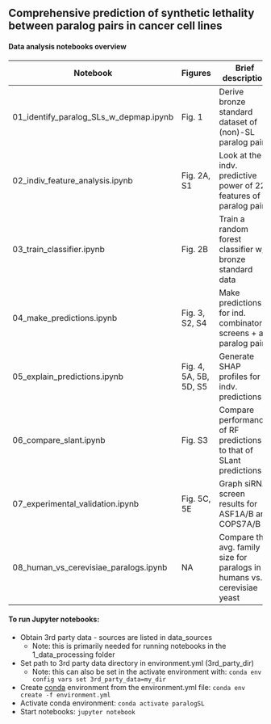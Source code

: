 ## Comprehensive prediction of synthetic lethality between paralog pairs in cancer cell lines


#### Data analysis notebooks overview
| Notebook                                | Figures          | Brief description                                        |
| --------------------------------------- |:-----------------| ---------------------------------------------------------|
| 01_identify_paralog_SLs_w_depmap.ipynb  | Fig. 1           | Derive bronze standard dataset of (non)-SL paralog pairs           |
| 02_indiv_feature_analysis.ipynb         | Fig. 2A, S1      | Look at the indv. predictive power of 22 features of paralog pairs |
| 03_train_classifier.ipynb               | Fig. 2B          | Train a random forest classifier w/ bronze standard data |
| 04_make_predictions.ipynb               | Fig. 3, S2, S4   | Make predictions for ind. combinatorial screens + all paralog pairs |
| 05_explain_predictions.ipynb            | Fig. 4, 5A, 5B, 5D, S5  | Generate SHAP profiles for indv. predictions |
| 06_compare_slant.ipynb                  | Fig. S3          | Compare performance of RF predictions to that of SLant predictions |
| 07_experimental_validation.ipynb        | Fig. 5C, 5E      | Graph siRNA screen results for ASF1A/B and COPS7A/B |
| 08_human_vs_cerevisiae_paralogs.ipynb   | NA               | Compare the avg. family size for paralogs in humans vs. cerevisiae yeast |



#### To run Jupyter notebooks:
* Obtain 3rd party data - sources are listed in data_sources
    * Note: this is primarily needed for running notebooks in the 1_data_processing folder
* Set path to 3rd party data directory in environment.yml (3rd_party_dir)
  * Note: this can also be set in the activate environment with: `conda env config vars set 3rd_party_data=my_dir`
* Create [conda](https://docs.conda.io/projects/conda/en/latest/user-guide/tasks/manage-environments.html) environment from the environment.yml file: `conda env create -f environment.yml`
* Activate conda environment: `conda activate paralogSL`
* Start notebooks: `jupyter notebook`




